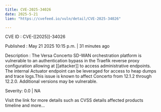 ```yaml
---
title: CVE-2025-34026
date: 2025-5-21
lien: "https://cvefeed.io/vuln/detail/CVE-2025-34026"

---
```


CVE ID : CVE-[[2025]]-34026

Published :  May 21
2025
10:15 p.m. | 31 minutes ago

Description : The Versa Concerto SD-WAN orchestration platform is vulnerable to an authentication bypass in the Traefik reverse proxy configuration
allowing at [[attacker]] to access administrative endpoints. The internal Actuator endpoint can be leveraged for access to heap dumps and trace logs.This issue is known to affect Concerto from 12.1.2 through 12.2.0. Additional versions may be vulnerable.

Severity: 0.0 | NA

Visit the link for more details
such as CVSS details
affected products
timeline
and more...
